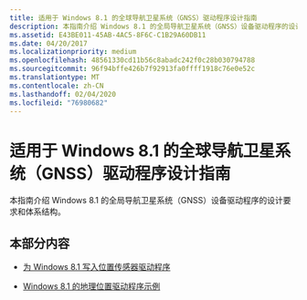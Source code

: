 ```yaml
---
title: 适用于 Windows 8.1 的全球导航卫星系统（GNSS）驱动程序设计指南
description: 本指南介绍 Windows 8.1 的全局导航卫星系统（GNSS）设备驱动程序的设计要求和体系结构。
ms.assetid: E43BE011-45AB-4AC5-8F6C-C1B29A60DB11
ms.date: 04/20/2017
ms.localizationpriority: medium
ms.openlocfilehash: 48561330cd11b56c8abadc242f0c28b030794788
ms.sourcegitcommit: 96f94bffe426b7f92913fa0ffff1918c76e0e52c
ms.translationtype: MT
ms.contentlocale: zh-CN
ms.lasthandoff: 02/04/2020
ms.locfileid: "76980682"
---
```

# <a name="global-navigation-satellite-system-gnss-driver-design-guide-for-windows-81"></a>适用于 Windows 8.1 的全球导航卫星系统（GNSS）驱动程序设计指南

本指南介绍 Windows 8.1 的全局导航卫星系统（GNSS）设备驱动程序的设计要求和体系结构。

## <a name="in-this-section"></a>本部分内容

- [为 Windows 8.1 写入位置传感器驱动程序](writing-a-location-sensor-driver.md)

- [Windows 8.1 的地理位置驱动程序示例](sensors-geolocation-driver-sample.md)
